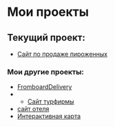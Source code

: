 # Мои проекты

## Текущий проект:
* [Сайт по продаже пироженных](  https://muradibragimov.github.io/cakes.github.io/)

### Мои другие проекты:
* [FromboardDelivery]()
* * [Сайт турфирмы]( https://muradibragimov.github.io/turfitm.github.io/)
* [сайт отеля]( https://muradibragimov.github.io/hotel.github.io/)
* [Интерактивная карта]( https://muradibragimov.github.io/Interactivemap.github.io/)
